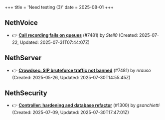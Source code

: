 +++
title = 'Need testing (3)'
date = 2025-08-01
+++

## NethVoice
- :point_right: **[Call recording fails on queues](https://github.com/NethServer/dev/issues/7562)** (#7481) by *Stell0* (Created: 2025-07-22, Updated: 2025-07-31T07:44:07Z)

## NethServer
- :point_right: **[Crowdsec: SIP bruteforce traffic not banned](https://github.com/NethServer/dev/issues/7481)** (#7481) by *nrauso* (Created: 2025-05-26, Updated: 2025-07-30T14:55:45Z)

## NethSecurity
- :point_right: **[Controller: hardening and database refactor](https://github.com/NethServer/nethsecurity/issues/1300)** (#1300) by *gsanchietti* (Created: 2025-07-09, Updated: 2025-07-30T17:47:01Z)

